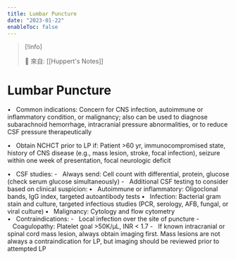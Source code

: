 ```yaml
---
title: Lumbar Puncture
date: "2023-01-22"
enableToc: false
---
```


> [!info]
>
> 🌱 來自: [[Huppert's Notes]]

# Lumbar Puncture

•   Common indications: Concern for CNS infection, autoimmune or inflammatory condition, or malignancy; also can be used to diagnose subarachnoid hemorrhage, intracranial pressure abnormalities, or to reduce CSF pressure therapeutically

•   Obtain NCHCT prior to LP if: Patient >60 yr, immunocompromised state, history of CNS disease (e.g., mass lesion, stroke, focal infection), seizure within one week of presentation, focal neurologic deficit

•   CSF studies:
-   Always send: Cell count with differential, protein, glucose (check serum glucose simultaneously)
-   Additional CSF testing to consider based on clinical suspicion:
**•**   Autoimmune or inflammatory: Oligoclonal bands, IgG index, targeted autoantibody tests
**•**   Infection: Bacterial gram stain and culture, targeted infectious studies (PCR, serology, AFB, fungal, or viral culture)
**•**   Malignancy: Cytology and flow cytometry
•   Contraindications:
-   Local infection over the site of puncture
-   Coagulopathy: Platelet goal >50K/μL, INR < 1.7
-   If known intracranial or spinal cord mass lesion, always obtain imaging first. Mass lesions are not always a contraindication for LP, but imaging should be reviewed prior to attempted LP
